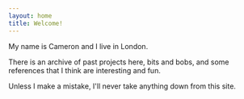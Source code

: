 ```yaml
---
layout: home
title: Welcome!
---
```


My name is Cameron and I live in London.

There is an archive of past projects here, bits and bobs, and some references that I think are interesting and fun.

Unless I make a mistake, I'll never take anything down from this site.
